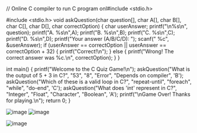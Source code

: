 // Online C compiler to run C program onl#include <stdio.h>

#include <stdio.h>
void askQuestion(char question[], char A[], char B[], char C[], char D[], char correctOption) {
    char userAnswer;
    printf("\n%s\n", question);
    printf("A. %s\n",A);
    printf("B. %s\n",B);
    printf("C. %s\n",C);
    printf("D. %s\n",D);
    printf("Your answer (A/B/C/D): ");
    scanf(" %c", &userAnswer);
    if (userAnswer == correctOption || userAnswer == correctOption + 32) {
        printf("Correct!\n");
    } else {
        printf("Wrong! The correct answer was %c.\n", correctOption);
    }
}

int main() {
    printf("Welcome to the C Quiz Game!\n"); 
    askQuestion("What is the output of 5 + 3 in C?",
                "53", "8", "Error", "Depends on compiler", 'B');
    askQuestion("Which of these is a valid loop in C?",
                "repeat-until", "foreach", "while", "do-end", 'C');
    askQuestion("What does 'int' represent in C?",
                "Integer", "Float", "Character", "Boolean", 'A');
    printf("\nGame Over! Thanks for playing.\n");
    return 0;
}


![image](https://github.com/user-attachments/assets/7775752c-1282-4ae9-a6a0-1207f67f2b73)
![image](https://github.com/user-attachments/assets/8661d8aa-d9ce-48b9-ae6a-35ead2bef931)

![image](https://github.com/user-attachments/assets/04d4f9ce-b1c0-4562-8974-334015d2d8c1)
